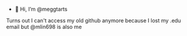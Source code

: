 - 👋 Hi, I’m @meggtarts

Turns out I can't access my old github anymore because I lost my .edu email
but @mlin698 is also me
<!---
meggtarts/meggtarts is a ✨ special ✨ repository because its `README.md` (this file) appears on your GitHub profile.
You can click the Preview link to take a look at your changes.
--->

